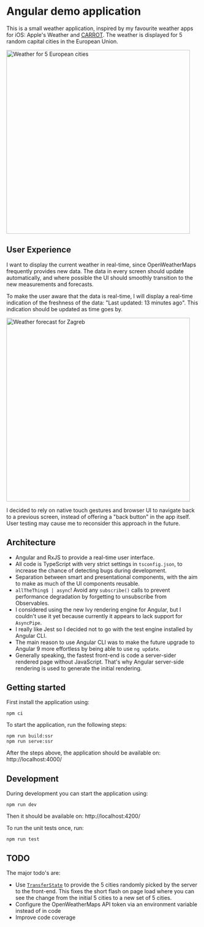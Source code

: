 # Angular demo application

This is a small weather application, inspired by my favourite weather apps for iOS: Apple's Weather and [CARROT](https://apps.apple.com/app/carrot-weather/id961390574). The weather is displayed for 5 random capital cities in the European Union.

<img width="479" alt="Weather for 5 European cities" src="https://user-images.githubusercontent.com/30694/62437132-47182500-b742-11e9-86c8-0dfad9721d7a.png">

## User Experience

I want to display the current weather in real-time, since OpenWeatherMaps frequently provides new data. The data in every screen should update automatically, and where possible the UI should smoothly transition to the new measurements and forecasts.

To make the user aware that the data is real-time, I will display a real-time indication of the freshness of the data: "Last updated: 13 minutes ago". This indication should be updated as time goes by.

<img width="479" alt="Weather forecast for Zagreb" src="https://user-images.githubusercontent.com/30694/62437086-0a4c2e00-b742-11e9-899e-279f6b0209e6.png">

I decided to rely on native touch gestures and browser UI to navigate back to a previous screen, instead of offering a "back button" in the app itself. User testing may cause me to reconsider this approach in the future.

## Architecture

- Angular and RxJS to provide a real-time user interface.
- All code is TypeScript with very strict settings in `tsconfig.json`, to increase the chance of detecting bugs during development.
- Separation between smart and presentational components, with the aim to make as much of the UI components reusable.
- `allTheThing$ | async`! Avoid any `subscribe()` calls to prevent performance degradation by forgetting to unsubscribe from Observables.
- I considered using the new Ivy rendering engine for Angular, but I couldn't use it yet because currently it appears to lack support for `AsyncPipe`.
- I really like Jest so I decided not to go with the test engine installed by Angular CLI.
- The main reason to use Angular CLI was to make the future upgrade to Angular 9 more effortless by being able to use `ng update`.
- Generally speaking, the fastest front-end is code a server-sider rendered page without JavaScript. That's why Angular server-side rendering is used to generate the initial rendering.

## Getting started

First install the application using:

```shell
npm ci
```

To start the application, run the following steps:

```shell
npm run build:ssr
npm run serve:ssr
```

After the steps above, the application should be available on: http://localhost:4000/

## Development

During development you can start the application using:

```shell
npm run dev
```

Then it should be available on: http://localhost:4200/

To run the unit tests once, run:

```shell
npm run test
```

## TODO

The major todo's are:

- Use [`TransferState`](https://angular.io/api/platform-browser/TransferState) to provide the 5 cities randomly picked by the server to the front-end. This fixes the short flash on page load where you can see the change from the initial 5 cities to a new set of 5 cities.
- Configure the OpenWeatherMaps API token via an environment variable instead of in code
- Improve code coverage

